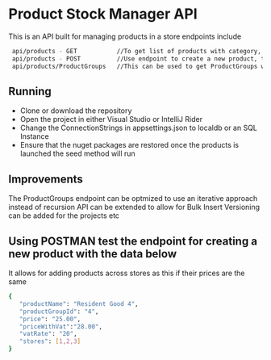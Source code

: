 # Product Stock Manager API

This is an API built for managing products in a store endpoints include

```sh
 api/products - GET           //To get list of products with category, it also includes stores where products are found
 api/products - POST          //Use endpoint to create a new product, this can be extended to allow bulk creation of products
 api/products/ProductGroups   //This can be used to get ProductGroups with their sub groups in a tree like manner
```

## Running
* Clone or download the repository
* Open the project in either Visual Studio or IntelliJ Rider 
* Change the ConnectionStrings in appsettings.json to localdb or an SQL Instance
* Ensure that the nuget packages are restored once the products is launched the seed method will run

## Improvements
The ProductGroups endpoint can be optmized to use an iterative approach instead of recursion
API can be extended to allow for Bulk Insert
Versioning can be added for the projects etc

## Using POSTMAN test the endpoint for creating a new product with the data below 
 It allows for adding products across stores as this if their prices are the same
 ```sh
{
	"productName": "Resident Good 4",
	"productGroupId": "4",
	"price": "25.00",
	"priceWithVat":"28.00",
	"vatRate": "20",
	"stores": [1,2,3]
}
```
